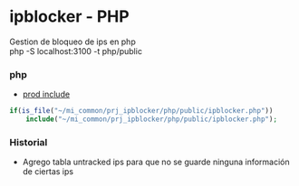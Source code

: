 # ipblocker - PHP
Gestion de bloqueo de ips en php  
php -S localhost:3100 -t php/public

### php
- [prod include](https://trello.com/c/5qbASalI/10-ipblocker)
```php
if(is_file("~/mi_common/prj_ipblocker/php/public/ipblocker.php"))
    include("~/mi_common/prj_ipblocker/php/public/ipblocker.php");
```

### Historial
- Agrego tabla untracked ips para que no se guarde ninguna información de ciertas ips